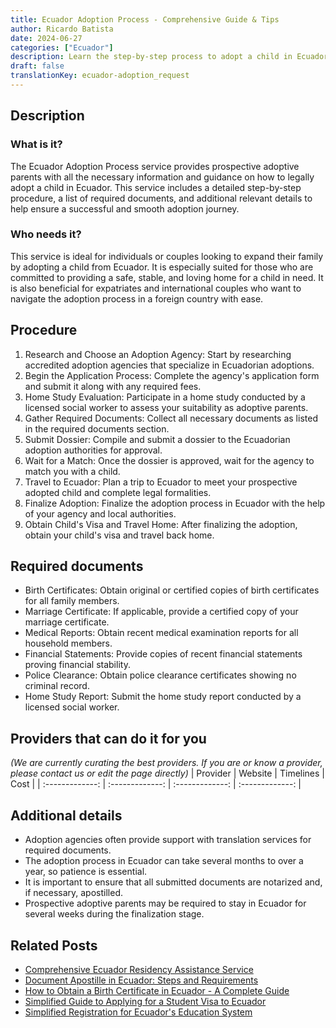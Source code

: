 ```yaml
---
title: Ecuador Adoption Process - Comprehensive Guide & Tips
author: Ricardo Batista
date: 2024-06-27
categories: ["Ecuador"]
description: Learn the step-by-step process to adopt a child in Ecuador, including requirements, documents, and key details for a smooth adoption journey.
draft: false
translationKey: ecuador-adoption_request
---
```


## Description
### What is it?
The Ecuador Adoption Process service provides prospective adoptive parents with all the necessary information and guidance on how to legally adopt a child in Ecuador. This service includes a detailed step-by-step procedure, a list of required documents, and additional relevant details to help ensure a successful and smooth adoption journey.

### Who needs it?
This service is ideal for individuals or couples looking to expand their family by adopting a child from Ecuador. It is especially suited for those who are committed to providing a safe, stable, and loving home for a child in need. It is also beneficial for expatriates and international couples who want to navigate the adoption process in a foreign country with ease.

## Procedure

1. Research and Choose an Adoption Agency: Start by researching accredited adoption agencies that specialize in Ecuadorian adoptions.
2. Begin the Application Process: Complete the agency's application form and submit it along with any required fees.
3. Home Study Evaluation: Participate in a home study conducted by a licensed social worker to assess your suitability as adoptive parents.
4. Gather Required Documents: Collect all necessary documents as listed in the required documents section.
5. Submit Dossier: Compile and submit a dossier to the Ecuadorian adoption authorities for approval.
6. Wait for a Match: Once the dossier is approved, wait for the agency to match you with a child.
7. Travel to Ecuador: Plan a trip to Ecuador to meet your prospective adopted child and complete legal formalities.
8. Finalize Adoption: Finalize the adoption process in Ecuador with the help of your agency and local authorities.
9. Obtain Child's Visa and Travel Home: After finalizing the adoption, obtain your child's visa and travel back home.


## Required documents

- Birth Certificates: Obtain original or certified copies of birth certificates for all family members.
- Marriage Certificate: If applicable, provide a certified copy of your marriage certificate.
- Medical Reports: Obtain recent medical examination reports for all household members.
- Financial Statements: Provide copies of recent financial statements proving financial stability.
- Police Clearance: Obtain police clearance certificates showing no criminal record.
- Home Study Report: Submit the home study report conducted by a licensed social worker.


## Providers that can do it for you
_(We are currently curating the best providers. If you are or know a provider, please contact us or edit the page directly)_
| Provider        |     Website     |     Timelines    |       Cost      |
| :-------------: | :-------------: |  :-------------: | :-------------: |

## Additional details

- Adoption agencies often provide support with translation services for required documents.
- The adoption process in Ecuador can take several months to over a year, so patience is essential.
- It is important to ensure that all submitted documents are notarized and, if necessary, apostilled.
- Prospective adoptive parents may be required to stay in Ecuador for several weeks during the finalization stage.




## Related Posts

- [Comprehensive Ecuador Residency Assistance Service](https://tramitit.com/guides/ecuador/residency_request/)
- [Document Apostille in Ecuador: Steps and Requirements](https://tramitit.com/guides/ecuador/document_apostille/)
- [How to Obtain a Birth Certificate in Ecuador - A Complete Guide](https://tramitit.com/guides/ecuador/birth_certificate/)
- [Simplified Guide to Applying for a Student Visa to Ecuador](https://tramitit.com/guides/ecuador/student_visa_request/)
- [Simplified Registration for Ecuador's Education System](https://tramitit.com/guides/ecuador/educational_system_registration/)